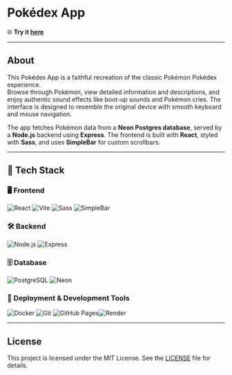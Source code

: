 # Pokédex App

🌐 **Try it [here](https://s-guerra.github.io/pokedex/)**

---

## About

This Pokédex App is a faithful recreation of the classic Pokémon Pokédex experience.  
Browse through Pokémon, view detailed information and descriptions, and enjoy authentic sound effects like boot-up sounds and Pokémon cries. The interface is designed to resemble the original device with smooth keyboard and mouse navigation.

The app fetches Pokémon data from a **Neon Postgres database**, served by a **Node.js** backend using **Express**. The frontend is built with **React**, styled with **Sass**, and uses **SimpleBar** for custom scrollbars.

---

## 🔧 Tech Stack

### 🖥️ Frontend

![React](https://img.shields.io/badge/React-20232A?style=for-the-badge&logo=react&logoColor=61DAFB)  ![Vite](https://img.shields.io/badge/Vite-646CFF?style=for-the-badge&logo=vite&logoColor=white)  ![Sass](https://img.shields.io/badge/Sass-CC6699?style=for-the-badge&logo=sass&logoColor=white)  ![SimpleBar](https://img.shields.io/badge/SimpleBar-333333?style=for-the-badge&logo=code&logoColor=white)

### 🛠️ Backend

![Node.js](https://img.shields.io/badge/Node.js-339933?style=for-the-badge&logo=nodedotjs&logoColor=white)  ![Express](https://img.shields.io/badge/Express-000000?style=for-the-badge&logo=express&logoColor=white)

### 🗄️ Database

![PostgreSQL](https://img.shields.io/badge/PostgreSQL-4169E1?style=for-the-badge&logo=postgresql&logoColor=white)  ![Neon](https://img.shields.io/badge/Neon-1E1E2E?style=for-the-badge&logo=data:imagesvg+xml;base64,PHN2ZyBmaWxsPSIjMDBGQ0ZGIiB2aWV3Qm94PSIwIDAgNjAgNjAiIHhtbG5zPSJodHRwOi8vd3d3LnczLm9yZy8yMDAwL3N2ZyI+PHBhdGggZD0iTTMwIDYwYy0xNi42IDAtMzAtMTMuNC0zMC0zMFMxMy40IDAgMzAgMHMzMCAxMy40IDMwIDMwLTEzLjQgMzAtMzAgMzB6bTAtNTZjLTE0LjQgMC0yNiAxMS42LT2IDI2czExLjYgMjYgMjYgMjYgMjYtMTEuNiAyNi0yNi0xMS42LTI2LTI2LTI2eiIvPjwvc3ZnPg==&logoColor=white)

### 🚀 Deployment & Development Tools

![Docker](https://img.shields.io/badge/Docker-2496ED?style=for-the-badge&logo=docker&logoColor=white)  ![Git](https://img.shields.io/badge/Git-F05032?style=for-the-badge&logo=git&logoColor=white)  ![GitHub Pages](https://img.shields.io/badge/GitHub%20Pages-121013?style=for-the-badge&logo=github&logoColor=white)![Render](https://img.shields.io/badge/Render-46E3B7?style=for-the-badge&logo=render&logoColor=000000)  

---

## License

This project is licensed under the MIT License. See the [LICENSE](LICENSE) file for details.
